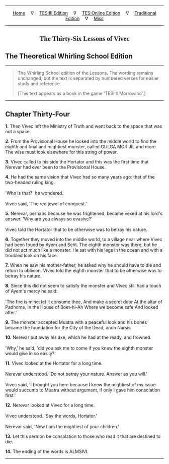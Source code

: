 
---

<!-- Jekyll Page Links -->

<center>
<a href="../../../../../index.html">Home</a>
&emsp;&nabla;&emsp;
<a href="../../../../index-tes3.html">TES:III Edition</a>
&emsp;&nabla;&emsp;
<a href="../../../../index-teso.html">TES:Online Edition</a>
&emsp;&nabla;&emsp;
<a href="../../../../index-traditional.html">Traditional Edition</a>
&emsp;&nabla;&emsp;
<a href="../../../../index-misc.html">Misc</a>
</center>

<!-- Markdown Body Below: -->

---

<center>
<h2><span style="font-family:Georgia">The Thirty-Six Lessons of Vivec</span></h2>
</center>

## The Theoretical Whirling School Edition

---

> The Whirling School edition of the Lessons. The wording remains unchanged, but the text is separated by numbered verses for easier study and reference.
>
> \[This text appears as a book in the game 'TESIII: Morrowind'.\]

---

## Chapter Thirty-Four

__1.__ Then Vivec left the Ministry of Truth and went back to the space that was not a space.

__2.__ From the Provisional House he looked into the middle world to find the eighth and final and mightiest monster, called GULGA MOR JIL and more. The wise must look elsewhere for this string of power.

__3.__ Vivec called to his side the Hortator and this was the first time that Nerevar had ever been to the Provisional House.

__4.__ He had the same vision that Vivec had so many years ago: that of the two-headed ruling king.\
\
'Who is that?' he wondered.\
\
Vivec said, 'The red jewel of conquest.'

__5.__ Nerevar, perhaps because he was frightened, became vexed at his lord's answer. 'Why are you always so evasive?'\
\
Vivec told the Hortator that to be otherwise was to betray his nature.

__6.__ Together they moved into the middle world, to a village near where Vivec had been found by Ayem and Seht. The eighth monster was there, but he did not act much like a monster. He sat with his legs in the ocean and with a troubled look on his face.

__7.__ When he saw his mother-father, he asked why he should have to die and return to oblivion. Vivec told the eighth monster that to be otherwise was to betray his nature.

__8.__ Since this did not seem to satisfy the monster and Vivec still had a touch of Ayem's mercy he said:\
\
'The fire is mine: let it consume thee,
And make a secret door
At the altar of Padhome,
In the House of Boet-hi-Ah
Where we become safe
And looked after.'

__9.__ The monster accepted Muatra with a peaceful look and his bones became the foundation for the City of the Dead, anon Narsis.

__10.__ Nerevar put away his axe, which he had at the ready, and frowned.\
\
'Why,' he said, 'did you ask me to come if you knew the eighth monster would give in so easily?'

__11.__ Vivec looked at the Hortator for a long time.\
\
Nerevar understood. 'Do not betray your nature. Answer as you will.'\
\
Vivec said, 'I brought you here because I knew the mightiest of my issue would succumb to Muatra without argument, if only I gave him consolation first.'

__12.__ Nerevar looked at Vivec for a long time.\
\
Vivec understood. 'Say the words, Hortator.'\
\
Nerevar said, 'Now I am the mightiest of your children.'

__13.__ Let this sermon be consolation to those who read it that are destined to die.

__14.__ The ending of the words is ALMSIVI.

---
